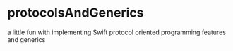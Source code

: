 # protocolsAndGenerics
a little fun with implementing Swift protocol oriented programming features and generics
